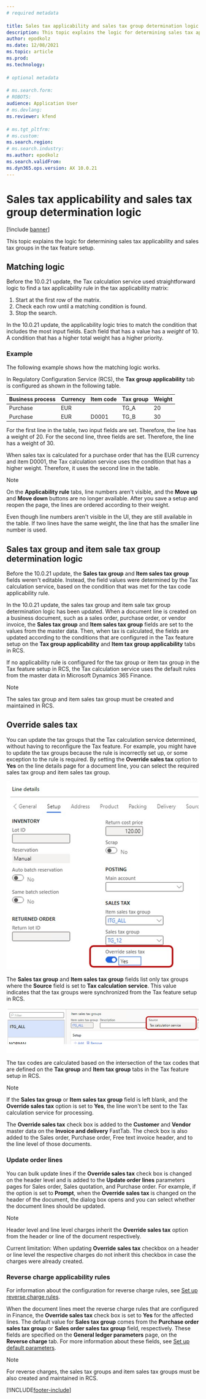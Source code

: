 ```yaml
---
# required metadata

title: Sales tax applicability and sales tax group determination logic
description: This topic explains the logic for determining sales tax applicability and sales tax groups in the tax feature setup.
author: epodkolz
ms.date: 12/08/2021
ms.topic: article
ms.prod: 
ms.technology: 

# optional metadata

# ms.search.form: 
# ROBOTS: 
audience: Application User
# ms.devlang: 
ms.reviewer: kfend

# ms.tgt_pltfrm: 
# ms.custom: 
ms.search.region:
# ms.search.industry: 
ms.author: epodkolz
ms.search.validFrom:
ms.dyn365.ops.version: AX 10.0.21
---
```


# Sales tax applicability and sales tax group determination logic

[!include [banner](../includes/banner.md)]

This topic explains the logic for determining sales tax applicability and sales tax groups in the tax feature setup.

## Matching logic

Before the 10.0.21 update, the Tax calculation service used straightforward logic to find a tax applicability rule in the tax applicability matrix:

1. Start at the first row of the matrix.
2. Check each row until a matching condition is found.
3. Stop the search.

In the 10.0.21 update, the applicability logic tries to match the condition that includes the most input fields. Each field that has a value has a *weight* of 10. A condition that has a higher total weight has a higher priority.

### Example

The following example shows how the matching logic works.

In Regulatory Configuration Service (RCS), the **Tax group applicability** tab is configured as shown in the following table.

| Business process | Currency | Item code | Tax group | Weight |
|------------------|----------|-----------|-----------|--------|
| Purchase         | EUR      |           | TG\_A     | 20     |
| Purchase         | EUR      | D0001     | TG\_B     | 30     |

For the first line in the table, two input fields are set. Therefore, the line has a weight of 20. For the second line, three fields are set. Therefore, the line has a weight of 30.

When sales tax is calculated for a purchase order that has the EUR currency and item D0001, the Tax calculation service uses the condition that has a higher weight. Therefore, it uses the second line in the table.

> [!NOTE]
> On the **Applicability rule** tabs, line numbers aren't visible, and the **Move up** and **Move down** buttons are no longer available. After you save a setup and reopen the page, the lines are ordered according to their weight.
> 
> Even though line numbers aren't visible in the UI, they are still available in the table. If two lines have the same weight, the line that has the smaller line number is used.

## Sales tax group and item sale tax group determination logic

Before the 10.0.21 update, the **Sales tax group** and **Item sales tax group** fields weren't editable. Instead, the field values were determined by the Tax calculation service, based on the condition that was met for the tax code applicability rule.

In the 10.0.21 update, the sales tax group and item sale tax group determination logic has been updated. When a document line is created on a business document, such as a sales order, purchase order, or vendor invoice, the **Sales tax group** and **Item sales tax group** fields are set to the values from the master data. Then, when tax is calculated, the fields are updated according to the conditions that are configured in the Tax feature setup on the **Tax group applicability** and **Item tax group applicability** tabs in RCS.

If no applicability rule is configured for the tax group or item tax group in the Tax feature setup in RCS, the Tax calculation service uses the default rules from the master data in Microsoft Dynamics 365 Finance.

> [!NOTE]
> The sales tax group and item sales tax group must be created and maintained in RCS.

## Override sales tax
You can update the tax groups that the Tax calculation service determined, without having to reconfigure the Tax feature. For example, you might have to update the tax groups because the rule is incorrectly set up, or some exception to the rule is required. By setting the **Override sales tax** option to **Yes** on the line details page for a document line, you can select the required sales tax group and item sales tax group.

![Override sales tax option set to Yes on the line details page for a document line](media/Pict1%20Override%20sales%20tax%20parameter.jpg)

The **Sales tax group** and **Item sales tax group** fields list only tax groups where the **Source** field is set to **Tax calculation service**. This value indicates that the tax groups were synchronized from the Tax feature setup in RCS.

![Source field set to Tax calculation service for an item sales tax group on the Item sales tax groups page](media/Pict2%20Source%20field%20in%20Item%20sales%20tax%20group.jpg)

The tax codes are calculated based on the intersection of the tax codes that are defined on the **Tax group** and **Item tax group** tabs in the Tax feature setup in RCS.

> [!NOTE]
> If the **Sales tax group** or **Item sales tax group** field is left blank, and the **Override sales tax** option is set to **Yes**, the line won't be sent to the Tax calculation service for processing.

The **Override sales tax** check box is added to the **Customer** and **Vendor** master data on the **Invoice and delivery** FastTab. The check box is also added to the Sales order, Purchase order, Free text invoice header, and to the line level of those documents.

### Update order lines

You can bulk update lines if the **Override sales tax** check box is changed on the header level and is added to the **Update order lines** parameters pages for Sales order, Sales quotation, and Purchase order.
For example, if the option is set to **Prompt**, when the **Override sales tax** is changed on the header of the document, the dialog box opens and you can select whether the document lines should be updated.

> [!NOTE]
> Header level and line level charges inherit the **Override sales tax** option from the header or line of the document respectively.
> 
> Current limitation:
> When updating **Override sales tax** checkbox on a header or line level the respective charges do not inherit this checkbox in case the charges were already created.

### Reverse charge applicability rules 

For information about the configuration for reverse charge rules, see [Set up reverse charge rules](emea-reverse-charge.md#reverse-charge-rules).

When the document lines meet the reverse charge rules that are configured in Finance, the **Override sales tax** check box is set to **Yes** for the affected lines. The default value for **Sales tax group** comes from the **Purchase order sales tax group** or **Sales order sales tax group** field, respectively. These fields are specified on the **General ledger parameters** page, on the **Reverse charge** tab. For more information about these fields, see [Set up default parameters](emea-reverse-charge.md#set-up-default-parameters).

> [!NOTE]
> For reverse charges, the sales tax groups and item sales tax groups must be also created and maintained in RCS.

[!INCLUDE[footer-include](../../includes/footer-banner.md)]
